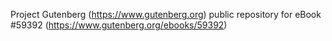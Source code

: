 Project Gutenberg (https://www.gutenberg.org) public repository for
eBook #59392 (https://www.gutenberg.org/ebooks/59392)

